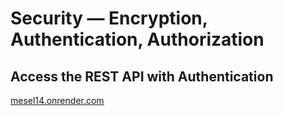# Security — Encryption, Authentication, Authorization

## Access the REST API with Authentication

[mesel14.onrender.com](https://mesel14.onrender.com/)
